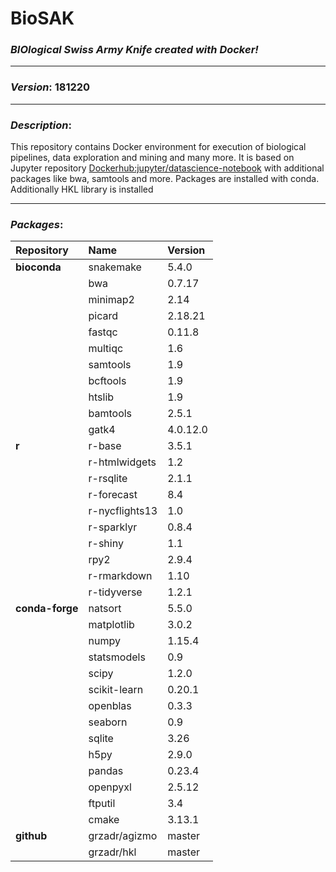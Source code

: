 # BioSAK
### _BIOlogical Swiss Army Knife created with Docker!_
---

### _Version_: 181220
---

### _Description_:

This repository contains Docker environment for execution of biological
pipelines, data exploration and mining and many more. It is based on Jupyter
repository [Dockerhub:jupyter/datascience-notebook](https://hub.docker.com/r/jupyter/datascience-notebook/)
with additional packages like bwa, samtools and more. Packages are installed with conda.
Additionally HKL library is installed

---

### _Packages_:
| Repository      |      Name        | Version          |
|:----------------|:-----------------|:-----------------|
| **bioconda**    | snakemake        | 5.4.0            |
|                 | bwa              | 0.7.17           |
|                 | minimap2         | 2.14             |
|                 | picard           | 2.18.21          |
|                 | fastqc           | 0.11.8           |
|                 | multiqc          | 1.6              |
|                 | samtools         | 1.9              |
|                 | bcftools         | 1.9              |
|                 | htslib           | 1.9              |
|                 | bamtools         | 2.5.1            |
|                 | gatk4            | 4.0.12.0         |
|  **r**          | r-base           | 3.5.1            |
|                 | r-htmlwidgets    | 1.2              |
|                 | r-rsqlite        | 2.1.1            |
|                 | r-forecast       | 8.4              |
|                 | r-nycflights13   | 1.0              |
|                 | r-sparklyr       | 0.8.4            |
|                 | r-shiny          | 1.1              |
|                 | rpy2             | 2.9.4            |
|                 | r-rmarkdown      | 1.10             |
|                 | r-tidyverse      | 1.2.1            |
| **conda-forge** | natsort          | 5.5.0            |
|                 | matplotlib       | 3.0.2            |
|                 | numpy            | 1.15.4           |
|                 | statsmodels      | 0.9              |
|                 | scipy            | 1.2.0            |
|                 | scikit-learn     | 0.20.1           |
|                 | openblas         | 0.3.3            |
|                 | seaborn          | 0.9              |
|                 | sqlite           | 3.26             |
|                 | h5py             | 2.9.0            |
|                 | pandas           | 0.23.4           |
|                 | openpyxl         | 2.5.12           |
|                 | ftputil          | 3.4              |
|                 | cmake            | 3.13.1           |
| **github**      | grzadr/agizmo    | master           |
|                 | grzadr/hkl       | master           |
